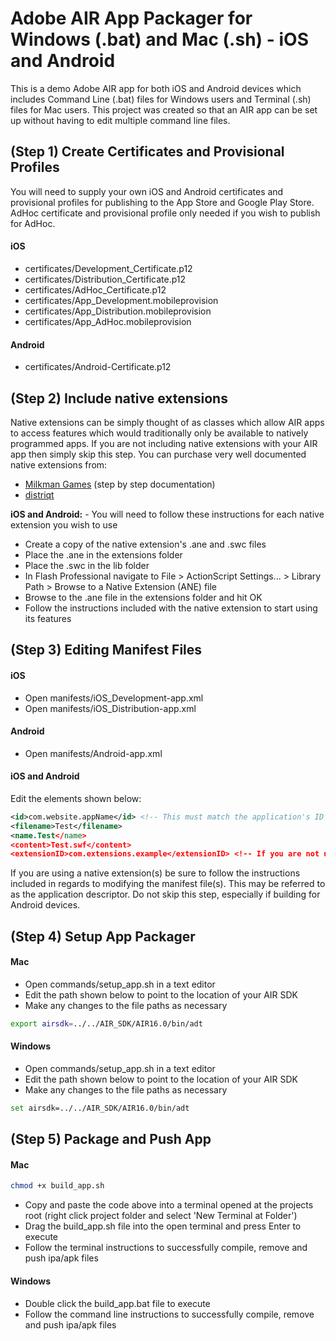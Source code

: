 <b>Adobe AIR App Packager for Windows (.bat) and Mac (.sh) - iOS and Android</b>
======================================

This is a demo Adobe AIR app for both iOS and Android devices which includes Command Line (.bat) files for Windows users and Terminal (.sh) files for Mac users. This project was created so that an AIR app can be set up without having to edit multiple command line files.

(Step 1) Create Certificates and Provisional Profiles
---------

You will need to supply your own iOS and Android certificates and provisional profiles for publishing to the App Store and Google Play Store. AdHoc certificate and provisional profile only needed if you wish to publish for AdHoc.

#### iOS ####

- certificates/Development_Certificate.p12
- certificates/Distribution_Certificate.p12
- certificates/AdHoc_Certificate.p12
- certificates/App_Development.mobileprovision
- certificates/App_Distribution.mobileprovision
- certificates/App_AdHoc.mobileprovision

#### Android ####

* certificates/Android-Certificate.p12


(Step 2) Include native extensions
---------

Native extensions can be simply thought of as classes which allow AIR apps to access features which would traditionally only be available to natively programmed apps. If you are not including native extensions with your AIR app then simply skip this step. You can purchase very well documented native extensions from:

* [Milkman Games](http://www.milkmangames.com/blog/tools/) (step by step documentation)
* [distriqt](http://www.airnativeextensions.com/extensions/)

<b>iOS and Android:</b> - You will need to follow these instructions for each native extension you wish to use

* Create a copy of the native extension's .ane and .swc files
* Place the .ane in the extensions folder
* Place the .swc in the lib folder
* In Flash Professional navigate to File > ActionScript Settings... > Library Path > Browse to a Native Extension (ANE) file
* Browse to the .ane file in the extensions folder and hit OK
* Follow the instructions included with the native extension to start using its features


(Step 3) Editing Manifest Files
---------

#### iOS ####

* Open manifests/iOS_Development-app.xml
* Open manifests/iOS_Distribution-app.xml

#### Android ####

* Open manifests/Android-app.xml

#### iOS and Android ####

Edit the elements shown below:

```xml
<id>com.website.appName</id> <!-- This must match the application's ID -->
<filename>Test</filename>
<name.Test</name>
<content>Test.swf</content>
<extensionID>com.extensions.example</extensionID> <!-- If you are not using a native extension remove this line -->
```

If you are using a native extension(s) be sure to follow the instructions included in regards to modifying the manifest file(s). This may be referred to as the application descriptor. Do not skip this step, especially if building for Android devices.


(Step 4) Setup App Packager
---------

#### Mac ####

* Open commands/setup_app.sh in a text editor
* Edit the path shown below to point to the location of your AIR SDK
* Make any changes to the file paths as necessary

```sh
export airsdk=../../AIR_SDK/AIR16.0/bin/adt
```

#### Windows ####

* Open commands/setup_app.sh in a text editor
* Edit the path shown below to point to the location of your AIR SDK
* Make any changes to the file paths as necessary

```bash
set airsdk=../../AIR_SDK/AIR16.0/bin/adt
```

(Step 5) Package and Push App
---------

#### Mac ####

```sh
chmod +x build_app.sh
```

* Copy and paste the code above into a terminal opened at the projects root (right click project folder and select 'New Terminal at Folder')
* Drag the build_app.sh file into the open terminal and press Enter to execute
* Follow the terminal instructions to successfully compile, remove and push ipa/apk files

#### Windows ####

* Double click the build_app.bat file to execute
* Follow the command line instructions to successfully compile, remove and push ipa/apk files
